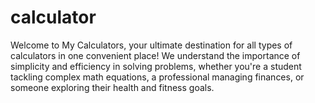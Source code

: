 # calculator
Welcome to My Calculators, your ultimate destination for all types of calculators in one convenient place!  We understand the importance of simplicity and efficiency in solving problems, whether you're a student tackling complex math equations, a professional managing finances, or someone exploring their health and fitness goals.
